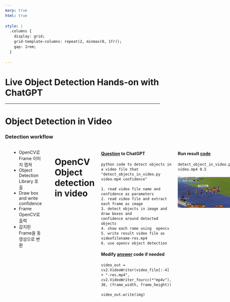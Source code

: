 ```yaml
---
marp: true
html: true

style: |
  .columns {
    display: grid;
    grid-template-columns: repeat(2, minmax(0, 1fr));
    gap: 1rem;
  }

---
```

# Live Object Detection Hands-on with ChatGPT

---
# Object Detection in Video
### Detection workflow

<div class="columns">

<div>

![w:600](image-7.png)

</div>


<div>

- OpenCV로 Frame 이미지 캡쳐
- Object Detection Library 호출
- Draw box and write confidence
- Frame OpenCV로 출력
- 감지된 Frame을 동영상으로 변환

</div>

---
# OpenCV Object detection in video

<div class="columns">
<div>

#### [Question](question_for_detect_object.txt) to ChatGPT 
```
python code to detect objects in a video file that 
"detect_objects_in_video.py video.mp4 confidence"

1. read video file name and confidence as parameters
2. read video file and extract each frame as image
3. detect objects in image and draw boxes and 
confidence around detected objects
4. show each rame using  opencv
5. write result video file as videofilename-res.mp4
6. use opencv object detection
```

#### Modify [answer](answer_for_detect_object.txt) code if needed
```
video_out = cv2.VideoWriter(video_file[:-4] + "-res.mp4", 
cv2.VideoWriter_fourcc(*"mp4v"), 30, (frame_width, frame_height))

video_out.write(img)
```

</div>

<div>

#### Run result [code](detect_objects_in_video.py)

```
detect_object_in_video.py video.mp4 0.5
```
[![Alt text](image.png)](race-res.mp4)
</div>

---
# ImageAI Object Detection using GPU
<div class="columns">

<div>

### Install [ImageAI](https://imageai.readthedocs.io/en/latest/) for NVidia GPU
- Install **cudatoolkit** in virtual environment for compatibility
- Install pytorch for installed CUDA

```
conda create -n imageaI python=3.9
conda activate imageaI

(imageai) conda install -c conda-forge cudatoolkit
(imageai) pip install torch torchvision 
--index-url https://download.pytorch.org/whl/cu117
(imageai) pip install opencv-contrib-python
(imageai) pip install imageai --upgrade
```
</div>

<div>

### Download [Models](https://imageai.readthedocs.io/en/latest/detection/) and run [code](imageai_detect_object_in_video.py)
```
imageai_detect_object_in_video.py video.mp4 50
```
[![Alt text](image-1.png)](race-imageai.mp4)

</div>

---
# Live Object Detection Applications

<div class="columns">

<div>

### Drone 영상 인식
[![Alt text](image-2.png)](dronevideo_2-Person-70.0.avi)

</div>

<div>

### 개인정보 삭제
[![(Alt text)](image-8.png)](bangtan-faces-removed.avi)

</div>

---
## Live object detection performance on wireless network
![Alt text](image-5.png)
- **Pre-processing** : Video read / Frame Capture / Frame transform to binary
- **Object detection** : Frame transmit / Detection /  frame return
- **Post-processing** : Draw bounding box / Frame show / Video write

---
# Real time ojbect system architecture
![h:350](image-6.png)
- 클라우드의 RTMP 서버로 동영상 전송
- 클라우드의 고성능 GPU에서  전처리, Detection, 후처리 수행
- 스트리밍 서버에서 실시간 영상 전송

---
# Homework

<div class="columns">

<div>

- Face Recognition과 Compare Face를 이용하여 동영상 내에서 특정한 얼굴을 제외한 나머지 사람의 얼굴 blur
![h:100](image-10.png) [![h:220](image-3.png)](ioi-blur-others.avi)

</div>

<div>

- Smartphone 영상 서버로 전송, Object Detection 수행 후 Detection 한 영상을 실시간으로 출력 (Realtime CCTV)

[![(Alt text)](image-9.png)](Live%20Object%20Detection%20at%20Busan%20Harbor.avi)
</div>